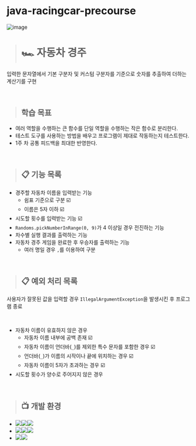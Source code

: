 # java-racingcar-precourse

![image](https://github.com/user-attachments/assets/7e5f21c4-fd8f-421f-bf5a-a0e75116beb7)

> # 🏎️ 자동차 경주
입력한 문자열에서 기본 구분자 및 커스텀 구분자를 기준으로 숫자를 추출하여 더하는 계산기를 구현

<br>

> ## 학습 목표
- 여러 역할을 수행하는 큰 함수를 단일 역할을 수행하는 작은 함수로 분리한다.
- 테스트 도구를 사용하는 방법을 배우고 프로그램이 제대로 작동하는지 테스트한다.
- 1주 차 공통 피드백을 최대한 반영한다.

<br>

> ## 📋 기능 목록
- 경주할 자동차 이름을 입력받는 기능
  - 쉼표 기준으로 구분 ☑️
  - 이름은 5자 이하 ☑️
- 시도할 횟수를 입력받는 기능 ☑️
- `Randoms.pickNumberInRange(0, 9)`가 4 이상일 경우 전진하는 기능
- 차수별 실행 결과를 출력하는 기능
- 자동차 경주 게임을 완료한 후 우승자를 출력하는 기능
  - 여러 명일 경우 `,`를 이용하여 구분

<br>

> ## 📋 예외 처리 목록
사용자가 잘못된 값을 입력할 경우 `IllegalArgumentException`을 발생시킨 후 프로그램 종료

<br>

 - 자동차 이름이 유효하지 않은 경우
   - 자동차 이름 내부에 공백 존재 ☑️
   - 자동차 이름이 언더바(`_`)를 제외한 특수 문자를 포함한 경우 ☑️
   - 언더바(`_`)가 이름의 시작이나 끝에 위치하는 경우 ☑️
   - 자동차 이름이 5자가 초과하는 경우 ☑️
 - 시도할 횟수가 양수로 주어지지 않은 경우

<br>

> ## 📺 개발 환경
- <img src="https://img.shields.io/badge/Build-%23121011?style=for-the-badge"><img src="https://img.shields.io/badge/Gradle-02303A?style=for-the-badge&logo=Gradle&logoColor=white"><img src="https://img.shields.io/badge/8.7-515151?style=for-the-badge">
- <img src="https://img.shields.io/badge/Language-%23121011?style=for-the-badge"><img src="https://img.shields.io/badge/java-%23ED8B00?style=for-the-badge&logo=openjdk&logoColor=white"><img src="https://img.shields.io/badge/21-515151?style=for-the-badge">
- <img src="https://img.shields.io/badge/Project Encoding-%23121011?style=for-the-badge"><img src="https://img.shields.io/badge/UTF 8-EA2328?style=for-the-badge">
